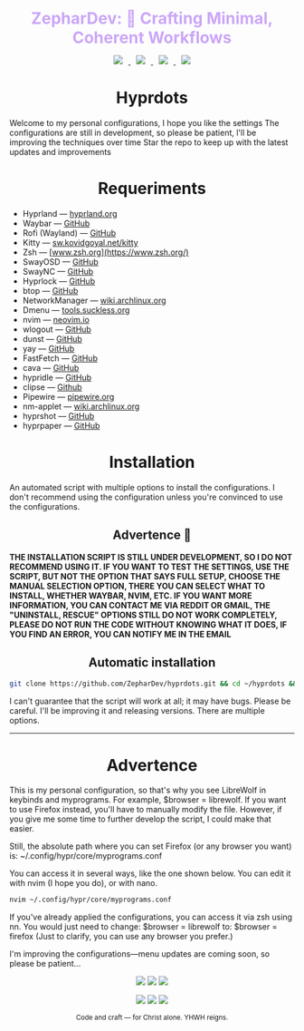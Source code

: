 <h1 align="center" style="color:#cba6f7; margin-bottom:0.2em;">
  ZepharDev: 🍁 Crafting Minimal, Coherent Workflows
</h1>

<p align="center">
  <a href="https://github.com/ZepharDev/hyprdots/stargazers">
    <img src="https://img.shields.io/github/stars/ZepharDev/hyprdots?color=cba6f7&style=for-the-badge&label=Stars&labelColor=1e1e2e&logo=starship&logoColor=white" style="margin: 0 10px;">
  </a>
  <a href="https://github.com/ZepharDev/hyprdots/network/members">
    <img src="https://img.shields.io/github/forks/ZepharDev/hyprdots?color=cba6f7&style=for-the-badge&label=Forks&labelColor=1e1e2e&logo=sourcetree&logoColor=white" style="margin: 0 10px;">
  </a>
  <a href="https://github.com/ZepharDev/hyprdots/commits">
    <img src="https://img.shields.io/github/commit-activity/y/ZepharDev/hyprdots?color=eba0ac&style=for-the-badge&label=Commits&labelColor=1e1e2e&logo=git&logoColor=white" style="margin: 0 10px;">
  </a>
  <a href="https://github.com/ZepharDev/hyprdots/commits">
    <img src="https://img.shields.io/github/last-commit/ZepharDev/hyprdots?color=f9e2af&style=for-the-badge&label=Last%20Commit&labelColor=1e1e2e&logo=clockify&logoColor=white" style="margin: 0 10px;">
  </a>
</p>
<h1 align="center">Hyprdots</h1>

Welcome to my personal configurations, I hope you like the settings
The configurations are still in development, so please be patient, l'll be improving the techniques over time
Star the repo to keep up with the latest updates and improvements



<h1 align=center>Requeriments</h1>

- Hyprland — [hyprland.org](https://hyprland.org/)
- Waybar — [GitHub](https://github.com/Alexays/Waybar)
- Rofi (Wayland) — [GitHub](https://github.com/lbonn/rofi)
- Kitty — [sw.kovidgoyal.net/kitty](https://sw.kovidgoyal.net/kitty/)
- Zsh — [www.zsh.org](https://www.zsh.org/)
- SwayOSD — [GitHub](https://github.com/ErikReider/SwayOSD)
- SwayNC — [GitHub](https://github.com/ErikReider/SwayNotificationCenter)
- Hyprlock — [GitHub](https://github.com/hyprwm/Hyprlock)
- btop — [GitHub](https://github.com/aristocratos/btop)
- NetworkManager — [wiki.archlinux.org](https://wiki.archlinux.org/title/NetworkManager)
- Dmenu — [tools.suckless.org](https://tools.suckless.org/dmenu/)
- nvim — [neovim.io](https://neovim.io/)
- wlogout — [GitHub](https://github.com/ArtsyMacaw/wlogout)
- dunst — [GitHub](https://github.com/dunst-project/dunst)
- yay — [GitHub](https://github.com/Jguer/yay)
- FastFetch — [GitHub](https://github.com/fastfetch-cli/fastfetch)
- cava — [GitHub](https://github.com/karlstav/cava)
- hypridle — [GitHub](https://github.com/hyprwm/hypridle)
- clipse — [Github](https://github.com/savedra1/clipse)
- Pipewire — [pipewire.org](https://pipewire.org/)
- nm-applet — [wiki.archlinux.org](https://wiki.archlinux.org/title/NetworkManager#nm-applet)
- hyprshot — [GitHub](https://github.com/HyprWM/hyprshot)
- hyprpaper — [GitHub](https://github.com/hyprwm/hyprpaper)

<h1 align="center">Installation</h1>

An automated script with multiple options to install the configurations. I don't recommend using the configuration unless you're convinced to use the configurations. 

<h2 align="center">Advertence 🦅</h2>

**THE INSTALLATION SCRIPT IS STILL UNDER DEVELOPMENT, SO I DO NOT RECOMMEND USING IT. IF YOU WANT TO TEST THE SETTINGS, USE THE SCRIPT, BUT NOT THE OPTION THAT SAYS FULL SETUP, CHOOSE THE MANUAL SELECTION OPTION, THERE YOU CAN SELECT WHAT TO INSTALL, WHETHER WAYBAR, NVIM, ETC. IF YOU WANT MORE INFORMATION, YOU CAN CONTACT ME VIA REDDIT OR GMAIL, THE "UNINSTALL, RESCUE" OPTIONS STILL DO NOT WORK COMPLETELY, PLEASE DO NOT RUN THE CODE WITHOUT KNOWING WHAT IT DOES, IF YOU FIND AN ERROR, YOU CAN NOTIFY ME IN THE EMAIL**



<h2 align=center>Automatic installation</h2>

```bash
git clone https://github.com/ZepharDev/hyprdots.git && cd ~/hyprdots && bash setup-v1.sh
```

I can't guarantee that the script will work at all; it may have bugs. Please be careful. I'll be improving it and releasing versions. There are multiple options. 

---

<h1 align="center">Advertence</h1>

This is my personal configuration, so that's why you see LibreWolf in keybinds and myprograms. For example, $browser = librewolf. If you want to use Firefox instead, you'll have to manually modify the file. However, if you give me some time to further develop the script, I could make that easier.

Still, the absolute path where you can set Firefox (or any browser you want) is:
~/.config/hypr/core/myprograms.conf

You can access it in several ways, like the one shown below. You can edit it with nvim (I hope you do), or with nano. 

```bash
nvim ~/.config/hypr/core/myprograms.conf
```

If you've already applied the configurations, you can access it via zsh using nn. You would just need to change:
$browser = librewolf
to:
$browser = firefox
(Just to clarify, you can use any browser you prefer.)

I'm improving the configurations—menu updates are coming soon, so please be patient...


<div align="center">
  <p>
    <img src="https://img.shields.io/badge/Built_with-Hyprland-cba6f7?style=for-the-badge&logo=hyprland&logoColor=white&labelColor=1e1e2e" />
    <img src="https://img.shields.io/badge/Powered_by-Arch_Linux-f5c2e7?style=for-the-badge&logo=arch-linux&logoColor=white&labelColor=1e1e2e" />
    <img src="https://img.shields.io/badge/Crafted_by-ZepharDev-f9e2af?style=for-the-badge&logo=github&logoColor=white&labelColor=1e1e2e" />
  </p>

<div align="center">
  <p>
    <img src="https://img.shields.io/badge/✝%20Christ_First-eba0ac?style=for-the-badge&labelColor=1e1e2e&logoColor=white" />
    <img src="https://img.shields.io/badge/✟%20Soli_Deo_Gloria-cba6f7?style=for-the-badge&labelColor=1e1e2e&logoColor=white" />
    <img src="https://img.shields.io/badge/☧%20Faith-f5c2e7?style=for-the-badge&labelColor=1e1e2e&logoColor=white" />
  </p>
  <p>
    <sub>Code and craft — for Christ alone. YHWH reigns.</sub>
  </p>
</div>